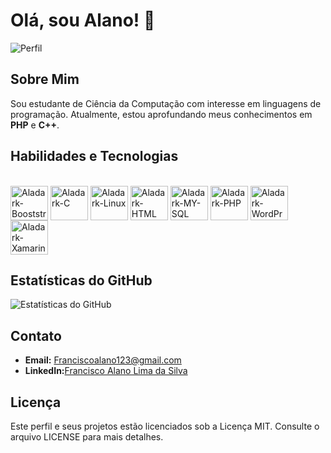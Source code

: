 # Olá, sou Alano! 👋

![Perfil](URL_da_sua_imagem_de_perfil)

## Sobre Mim

Sou estudante de Ciência da Computação com interesse em linguagens de programação. Atualmente, estou aprofundando meus conhecimentos em **PHP** e **C++**.

## Habilidades e Tecnologias

<div style="display: inline_block"><br>
  <img align="center" alt="Aladark-Booststrap" height="55" width="60" src="https://cdn.jsdelivr.net/gh/devicons/devicon/icons/bootstrap/bootstrap-original-wordmark.svg">
  <img align="center" alt="Aladark-C" height="55" width="60" src="https://cdn.jsdelivr.net/gh/devicons/devicon/icons/c/c-original.svg">
  <img align="center" alt="Aladark-Linux" height="55" width="60" src="https://cdn.jsdelivr.net/gh/devicons/devicon/icons/linux/linux-original.svg">
  <img align="center" alt="Aladark-HTML" height="55" width="60" src="https://cdn.jsdelivr.net/gh/devicons/devicon/icons/html5/html5-original-wordmark.svg">
  <img align="center" alt="Aladark-MY-SQL" height="55" width="60" src="https://cdn.jsdelivr.net/gh/devicons/devicon/icons/mysql/mysql-plain-wordmark.svg">
  <img align="center" alt="Aladark-PHP" height="55" width="60" src="https://cdn.jsdelivr.net/gh/devicons/devicon/icons/php/php-original.svg">
  <img align="center" alt="Aladark-WordPress" height="55" width="60" src="https://cdn.jsdelivr.net/gh/devicons/devicon/icons/wordpress/wordpress-original.svg">
  <img align="center" alt="Aladark-Xamarin" height="55" width="60" src="https://cdn.jsdelivr.net/gh/devicons/devicon/icons/xamarin/xamarin-original.svg">
</div>

## Estatísticas do GitHub

![Estatísticas do GitHub](https://github-readme-stats.vercel.app/api?username=Aladark&show_icons=true&theme=dark)

## Contato

- **Email:** Franciscoalano123@gmail.com
- **LinkedIn:**[Francisco Alano Lima da Silva](https://www.linkedin.com/in/francisco-alano-lima-da-silva/)


## Licença

Este perfil e seus projetos estão licenciados sob a Licença MIT. Consulte o arquivo LICENSE para mais detalhes.
